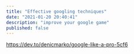 ```yaml
---
title: "Effective googling techniques"  
date: "2021-01-20 20:40:41"
description: "improve your google game"  
published: false
---
```

https://dev.to/denicmarko/google-like-a-pro-5cf6
